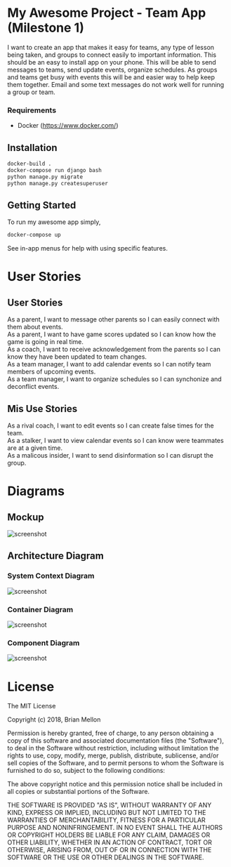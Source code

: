 # My Awesome Project - Team App (Milestone 1)
I want to create an app that makes it easy for teams, any type of lesson being taken, and groups to connect easily to important information.  This should be an easy to install app on your phone.  This will be able to send messages to teams, send update events, organize schedules.  As groups and teams get busy with events this will be and easier way to help keep them together.  Email and some text messages do not work well for running a group or team.

### Requirements
* Docker (https://www.docker.com/)

## Installation
```bash
docker-build .
docker-compose run django bash
python manage.py migrate
python manage.py createsuperuser
```

## Getting Started
To run my awesome app simply,
```bash
docker-compose up
```
See in-app menus for help with using specific features.


# User Stories
## User Stories
As a parent, I want to message other parents so I can easily connect with them about events.<br/>
As a parent, I want to have game scores updated so I can know how the game is going in real time.<br/>
As a coach, I want to receive acknowledgement from the parents so I can know they have been updated to team changes.<br/>
As a team manager, I want to add calendar events so I can notify team members of upcoming events.<br/>
As a team manager, I want to organize schedules so I can synchonize and deconflict events.<br/>

## Mis Use Stories
As a rival coach, I want to edit events so I can create false times for the team.<br/>
As a stalker, I want to view calendar events so I can know were teammates are at a given time.<br/>
As a malicous insider, I want to send disinformation so I can disrupt the group.<br/>

# Diagrams

## Mockup
![screenshot](https://github.com/mellonb/doggo-webservice/blob/master/iPhoneUIPics.png)

## Architecture Diagram

### System Context Diagram
![screenshot](https://github.com/mellonb/doggo-webservice/blob/master/Screen%20Shot%202018-10-31%20at%208.55.06%20PM.png)
### Container Diagram
![screenshot](https://github.com/mellonb/doggo-webservice/blob/master/Screen%20Shot%202018-10-30%20at%209.04.40%20PM.png)
### Component Diagram
![screenshot](https://github.com/mellonb/doggo-webservice/blob/master/Screen%20Shot%202018-10-31%20at%209.06.41%20PM.png)


# License

The MIT License

Copyright (c) 2018, Brian Mellon

Permission is hereby granted, free of charge, to any person obtaining a copy
of this software and associated documentation files (the "Software"), to deal
in the Software without restriction, including without limitation the rights
to use, copy, modify, merge, publish, distribute, sublicense, and/or sell
copies of the Software, and to permit persons to whom the Software is
furnished to do so, subject to the following conditions:

The above copyright notice and this permission notice shall be included in all
copies or substantial portions of the Software.

THE SOFTWARE IS PROVIDED "AS IS", WITHOUT WARRANTY OF ANY KIND, EXPRESS OR
IMPLIED, INCLUDING BUT NOT LIMITED TO THE WARRANTIES OF MERCHANTABILITY,
FITNESS FOR A PARTICULAR PURPOSE AND NONINFRINGEMENT. IN NO EVENT SHALL THE
AUTHORS OR COPYRIGHT HOLDERS BE LIABLE FOR ANY CLAIM, DAMAGES OR OTHER
LIABILITY, WHETHER IN AN ACTION OF CONTRACT, TORT OR OTHERWISE, ARISING FROM,
OUT OF OR IN CONNECTION WITH THE SOFTWARE OR THE USE OR OTHER DEALINGS IN THE
SOFTWARE.
